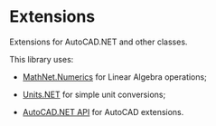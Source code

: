 # Extensions
Extensions for AutoCAD.NET and other classes.

This library uses:

- [MathNet.Numerics](https://github.com/mathnet/mathnet-numerics) for Linear Algebra operations;

- [Units.NET](https://github.com/angularsen/UnitsNet) for simple unit conversions;

- [AutoCAD.NET API](https://www.nuget.org/packages/AutoCAD.NET/) for AutoCAD extensions.
